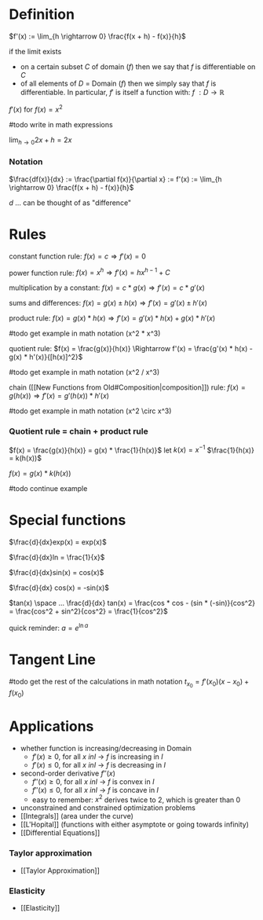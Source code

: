 # Definition
$f'(x) := \lim_{h \rightarrow 0} \frac{f(x + h) - f(x)}{h}$

if the limit exists
- on a certain subset $C$ of domain ($f$) then we say that $f$ is differentiable on $C$
- of all elements of $D$ = Domain ($f$) then we simply say that $f$ is differentiable. In particular, $f'$ is itself a function with: $f\ : D \rightarrow \mathbb{R}$

$f'(x)$ for $f(x) = x^2$

#todo write in math expressions

$\lim_{h \to 0} 2x + h = 2x$

### Notation
$\frac{df(x)}{dx} := \frac{\partial f(x)}{\partial x} := f'(x) := \lim_{h \rightarrow 0} \frac{f(x + h) - f(x)}{h}$

$d$ ... can be thought of as "difference"
# Rules
constant function rule: $f(x) = c \Rightarrow f'(x) = 0$

power function rule: $f(x) = x^h \Rightarrow f'(x) = hx^{h-1} + C$

multiplication by a constant: $f(x) = c * g(x) \Rightarrow f'(x) = c * g'(x)$

sums and differences: $f(x) = g(x) \pm h(x) \Rightarrow f'(x) = g'(x) \pm h'(x)$

product rule: $f(x) = g(x) * h(x) \Rightarrow f'(x) = g'(x) * h(x) + g(x) * h'(x)$

#todo get example in math notation (x^2 * x^3)

quotient rule: $f(x) = \frac{g(x)}{h(x)} \Rightarrow f'(x) = \frac{g'(x) * h(x) - g(x) * h'(x)}{[h(x)]^2}$ 

#todo get example in math notation (x^2 / x^3)

chain ([[New Functions from Old#Composition|composition]]) rule: $f(x) = g(h(x)) \Rightarrow f'(x) = g'(h(x)) * h'(x)$

#todo get example in math notation (x^2 \circ x^3)
### Quotient rule = chain + product rule
$f(x) = \frac{g(x)}{h(x)} = g(x) * \frac{1}{h(x)}$
let $k(x) = x^{-1}$
$\frac{1}{h(x)} = k(h(x))$

$f(x) = g(x) * k(h(x))$

#todo continue example
# Special functions
$\frac{d}{dx}exp(x) = exp(x)$

$\frac{d}{dx}ln = \frac{1}{x}$

$\frac{d}{dx}sin(x) = cos(x)$

$\frac{d}{dx} cos(x) = -sin(x)$

$tan(x) \space ... \frac{d}{dx} tan(x) = \frac{cos * cos - (sin * (-sin)}{cos^2} = \frac{cos^2 + sin^2}{cos^2} = \frac{1}{cos^2}$

quick reminder: $a = e^{\ln{a}}$
# Tangent Line
#todo get the rest of the calculations in math notation
$t_{x_0} = f'(x_0) (x - x_0) + f(x_0$) 
# Applications
- whether function is increasing/decreasing in Domain
	- $f'(x) \geq 0$, for all $x \ in I$ -> $f$ is increasing in $I$
	- $f'(x) \leq 0$, for all $x \ in I$ -> $f$ is decreasing in $I$
- second-order derivative $f''(x)$
	- $f''(x) \geq 0$, for all $x \ in I$ -> $f$ is convex in $I$
	- $f''(x) \leq 0$, for all $x \ in I$ -> $f$ is concave in $I$
	- easy to remember: $x^2$ derives twice to $2$, which is greater than $0$
- unconstrained and constrained optimization problems
- [[Integrals]] (area under the curve)
- [[L'Hopital]] (functions with either asymptote or going towards infinity)
- [[Differential Equations]] 
### Taylor approximation
- [[Taylor Approximation]]
### Elasticity
- [[Elasticity]]